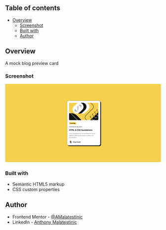 ## Table of contents

- [Overview](#overview)
  - [Screenshot](#screenshot)
  - [Built with](#built-with)
  - [Author](#author)

## Overview

A mock blog preview card

### Screenshot

![Solution](./assets/images/solution.png)

### Built with

- Semantic HTML5 markup
- CSS custom properties

## Author

- Frontend Mentor - [@AMalatestinic](https://www.frontendmentor.io/profile/AMalatestinic)
- LinkedIn - [Anthony Malatestinic](https://www.linkedin.com/in/anthony-malatestinic-2003b5154)
